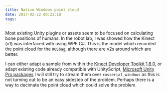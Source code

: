 ```yaml
---
title: Native Windows point cloud
date: 2017-02-22 00:21:18
tags:
---
```

Most existing Unity plugins or assets seem to be focused on calculating bone positions of humans.
In the robot lab, I was showed how the Kinect (v1) was interfaced with using WPF C#.
This is the model which recorded the point cloud for the `ROSbag`, although there are v2s around which are better.

I can either adapt a sample from within the [Kinect Developer Toolkit 1.8.0](https://www.microsoft.com/en-us/download/details.aspx?id=40276), or adapt existing code already compatible with UnityScript, [Microsoft Unity Pro packages](https://developer.microsoft.com/en-us/windows/kinect/tools)
I will still try to stream them over `rosserial_windows` as this is not turning out to be an easy sidestep of the problem.
Perhaps there is a way to decimate the point cloud which could solve the problem.
